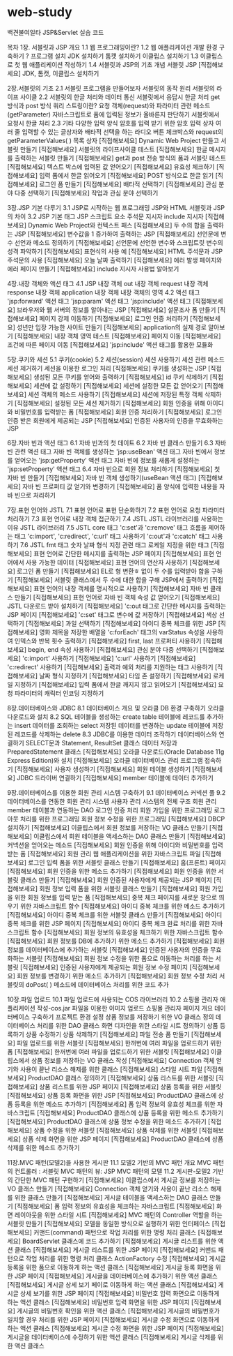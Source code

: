 # web-study
백견불여일타 JSP&amp;Servlet 실습 코드

목차
1장. 서블릿과 JSP 개요
1.1 웹 프로그래밍이란?
1.2 웹 애플리케이션 개발 환경 구축하기 ? 프로그램 설치
JDK 설치하기
톰캣 설치하기
이클립스 설치하기
1.3 이클립스로 첫 웹 애플리케이션 작성하기
1.4 서블릿과 JSP의 기초 개념
서블릿
JSP
[직접해보세요] JDK, 톰캣, 이클립스 설치하기

2장.서블릿의 기초
2.1 서블릿 프로그램을 만들어보자
서블릿의 동작 원리
서블릿의 라이프 사이클
2.2 서블릿의 한글 처리와 데이터 통신
서블릿에서 응답시 한글 처리
get 방식과 post 방식
쿼리 스트링이란?
요청 객체(request)와 파라미터 관련 메소드(getParameter)
자바스크립트로 폼에 입력된 정보가 올바른지 판단하기
서블릿에서 요청시 한글 처리
2.3 기타 다양한 입력 양식
암호를 입력 받기 위한 암호 입력 상자
여러 줄 입력할 수 있는 글상자와 배타적 선택을 하는 라디오 버튼
체크박스와 request의 getParameterValues( )
목록 상자
[직접해보세요] Dynamic Web Project 만들고 서블릿 만들기
[직접해보세요] 서블릿의 라이프사이클 테스트
[직접해보세요] 한글 메시지를 출력하는 서블릿 만들기
[직접해보세요] get과 post 전송 방식의 폼과 서블릿 테스트
[직접해보세요] 텍스트 박스에 입력된 값 얻어오기
[직접해보세요] 유효성 체크하기
[직접해보세요] 입력 폼에서 한글 읽어오기
[직접해보세요] POST 방식으로 한글 읽기
[직접해보세요] 로그인 폼 만들기
[직접해보세요] 배타적 선택하기
[직접해보세요] 관심 분야 다중 선택하기
[직접해보세요] 작업과 관심 분야 선택하기

3장.JSP 기본 다루기
3.1 JSP로 시작하는 웹 프로그래밍
JSP와 HTML
서블릿과 JSP의 차이
3.2 JSP 기본 태그
JSP 스크립트 요소
주석문
지시자
include 지시자
[직접해보세요] Dynamic Web Project와 컨텍스트 패스
[직접해보세요] 두 수의 합을 출력하는 JSP
[직접해보세요] 변수값을 1 증가하여 출력하는 JSP
[직접해보세요] 선언문에 변수 선언과 메소드 정의하기
[직접해보세요] 선언문에 선언한 변수와 스크립트릿 변수의 성격 파악하기
[직접해보세요] 표현식의 사용 예
[직접해보세요] HTML 주석문과 JSP 주석문의 사용
[직접해보세요] 오늘 날짜 출력하기
[직접해보세요] 에러 발생 페이지와 에러 페이지 만들기
[직접해보세요] include 지시자 사용법 알아보기

4장.내장 객체와 액션 태그
4.1 JSP 내장 객체
out 내장 객체
request 내장 객체
response 내장 객체
application 내장 객체
내장 객체의 영역
4.2 액션 태그
'jsp:forward' 액션 태그
'jsp:param' 액션 태그
'jsp:include' 액션 태그
[직접해보세요] 브라우저와 웹 서버의 정보를 알아내는 JSP
[직접해보세요] 설문조사 폼 만들기
[직접해보세요] 페이지 강제 이동하기
[직접해보세요] 로그인 인증 처리하기
[직접해보세요] 성년만 입장 가능한 사이트 만들기
[직접해보세요] application의 실제 경로 알아보기
[직접해보세요] 내장 객체 영역 테스트
[직접해보세요] 페이지 이동
[직접해보세요] 조건에 따른 페이지 이동
[직접해보세요] 'jsp:include' 액션 태그를 활용한 모듈화

5장.쿠키와 세션
5.1 쿠키(cookie)
5.2 세션(session)
세션 사용하기
세션 관련 메소드
세션 제거하기
세션을 이용한 로그인 처리
[직접해보세요] 쿠키를 생성하는 JSP
[직접해보세요] 생성된 모든 쿠키를 얻어와 출력하기
[직접해보세요] id 쿠키 삭제하기
[직접해보세요] 세션에 값 설정하기
[직접해보세요] 세션에 설정한 모든 값 얻어오기
[직접해보세요] 세션 객체의 메소드 사용하기
[직접해보세요] 세션에 저장된 특정 객체 삭제하기
[직접해보세요] 설정된 모든 세션 제거하기
[직접해보세요] 회원 인증을 위해 아이디와 비밀번호를 입력받는 폼
[직접해보세요] 회원 인증 처리하기
[직접해보세요] 로그인 인증 받은 회원에게 제공되는 JSP
[직접해보세요] 인증된 사용자의 인증을 무효화하는 JSP

6장.자바 빈과 액션 태그
6.1 자바 빈과의 첫 데이트
6.2 자바 빈 클래스 만들기
6.3 자바 빈 관련 액션 태그
자바 빈 객체를 생성하는 'jsp:useBean' 액션 태그
자바 빈에서 정보를 얻어오는 'jsp:getProperty' 액션 태그
자바 빈에 정보를 새롭게 설정하는 'jsp:setProperty' 액션 태그
6.4 자바 빈으로 회원 정보 처리하기
[직접해보세요] 첫 자바 빈 만들기
[직접해보세요] 자바 빈 객체 생성하기(useBean 액션 태그)
[직접해보세요] 자바 빈 프로퍼티 값 얻기와 변경하기
[직접해보세요] 폼 양식에 입력한 내용을 자바 빈으로 처리하기

7장.표현 언어와 JSTL
7.1 표현 언어로 표현 단순화하기
7.2 표현 언어로 요청 파라미터 처리하기
7.3 표현 언어로 내장 객체 접근하기
7.4 JSTL
JSTL 라이브러리를 사용하는 이유
JSTL 라이브러리
7.5 JSTL core 태그
'c:set'과 'c:remove' 태그
흐름을 제어하는 태그
'c:import', 'c:redirect', 'c:url' 태그 사용하기
'c:out'과 'c:catch' 태그 사용하기
7.6 JSTL fmt 태그
숫자 날짜 형식 지정 관련 태그
로케일 지정을 위한 태그
[직접해보세요] 표현 언어로 간단한 메시지를 출력하는 JSP 페이지
[직접해보세요] 표현 언어에서 사용 가능한 데이터
[직접해보세요] 표현 언어의 연산자 사용하기
[직접해보세요] 로그인 폼 만들기
[직접해보세요] EL로 형 변환ㅎ 없이 두 수를 입력받아 합을 구하기
[직접해보세요] 서블릿 클래스에서 두 수에 대한 합을 구해 JSP에서 출력하기
[직접해보세요] 표현 언어의 내장 객체를 명시적으로 사용하기
[직접해보세요] 자바 빈 클래스 만들기
[직접해보세요] 표현 언어로 자바 빈 객체 속성 값 얻어오기
[직접해보세요] JSTL 다운로드 받아 설치하기
[직접해보세요] 'c:out 태그로 간단한 메시지를 출력하는 JSP 페이지
[직접해보세요] 'c:set' 태그로 변수에 값 저장하기
[직접해보세요] 색상 선택하기
[직접해보세요] 과일 선택하기
[직접해보세요] 아이디 중복 체크를 위한 JSP
[직접해보세요] 영화 제목을 저장한 배열을 'c:forEach' 태그의 varStatus 속성을 사용하여
인덱스와 반복 횟수 출력하기
[직접해보세요] first, last 프로퍼티 사용하기
[직접해보세요] begin, end 속성 사용하기
[직접해보세요] 관심 분야 다중 선택하기
[직접해보세요] 'c:import' 사용하기
[직접해보세요] 'c:url' 사용하기
[직접해보세요] 'c:redirect' 사용하기
[직접해보세요] 출력과 예외 처리를 지원하는 태그 사용하기
[직접해보세요] 날짜 형식 지정하기
[직접해보세요] 타임 존 설정하기
[직접해보세요] 로케일 지정하기
[직접해보세요] 입력 폼에서 한글 깨지지 않고 읽어오기
[직접해보세요] 요청 파라미터의 캐릭터 인코딩 지정하기

8장.데이터베이스와 JDBC
8.1 데이터베이스 개요 및 오라클 DB 환경 구축하기
오라클 다운로드와 설치
8.2 SQL
테이블을 생성하는 create table
테이블에 레코드를 추가하는 insert
데이터를 조회하는 select
저장된 데이터를 변경하는 update
테이블에 저장된 레코드를 삭제하는 delete
8.3 JDBC를 이용한 데이터 조작하기
데이터베이스와 연결하기
SELECT문과 Statement, ResultSet 클래스
데이터 저장과 PreparedStatement 클래스
[직접해보세요] 오라클 다운로드(Oracle Database 11g Express Edition)와 설치
[직접해보세요] 오라클 데이터베이스 관리 프로그램 접속하기
[직접해보세요] 사용자 생성하기
[직접해보세요] 회원 테이블 생성하기
[직접해보세요] JDBC 드라이버 연결하기
[직접해보세요] member 테이블에 데이터 추가하기

9장.데이터베이스를 이용한 회원 관리 시스템 구축하기
9.1 데이터베이스 커넥션 풀
9.2 데이터베이스를 연동한 회원 관리 시스템
사용자 관리 시스템의 전체 구조
회원 관리 member 테이블과 연동하는 DAO
로그인 인증 처리
회원 가입을 위한 프로그래밍
로그아웃 처리를 위한 프로그래밍
회원 정보 수정을 위한 프로그래밍
[직접해보세요] DBCP 설치하기
[직접해보세요] 이클립스에서 회원 정보를 저장하는 VO 클래스 만들기
[직접해보세요] 이클립스에서 회원 테이블을 액세스하는 DAO 클래스 만들기
[직접해보세요] 커넥션을 얻어오는 메소드
[직접해보세요] 회원 인증을 위해 아이디와 비밀번호를 입력 받는 폼
[직접해보세요] 회원 관리 웹 애플리케이션을 위한 자바스크립트 파일
[직접해보세요] 로그인 입력 폼을 위한 서블릿 클래스 만들기
[직접해보세요] 홈(프론트) 페이지
[직접해보세요] 회원 인증을 위한 메소드 추가하기
[직접해보세요] 회원 인증을 위한 서블릿 클래스 만들기
[직접해보세요] 회원 인증된 사용자에게 제공되는 JSP 페이지
[직접해보세요] 회원 정보 입력 폼을 위한 서블릿 클래스 만들기
[직접해보세요] 회원 가입을 위한 회원 정보를 입력 받는 폼
[직접해보세요] 중복 체크 페이지를 새로운 창으로 띄우기 위한 자바스크립트 함수
[직접해보세요] 아이디 중복 체크를 위한 메소드 추가하기
[직접해보세요] 아이디 중복 체크를 위한 서블릿 클래스 만들기
[직접해보세요] 아이디 중복 체크를 위한 JSP 페이지
[직접해보세요] 아이디 중복 체크 완료 처리를 위한 자바스크립트 함수
[직접해보세요] 회원 정보의 유효성을 체크하기 위한 자바스크립트 함수
[직접해보세요] 회원 정보를 DB에 추가하기 위한 메소드 추가하기
[직접해보세요] 회원 정보를 데이터베이스에 추가하는 서블릿
[직접해보세요] 인증된 사용자의 인증을 무효화하는 서블릿
[직접해보세요] 회원 정보 수정을 위한 폼으로 이동하는 처리를 하는 서블릿
[직접해보세요] 인증된 사용자에게 제공되는 회원 정보 수정 페이지
[직접해보세요] 회원 정보를 변경하기 위한 메소드 추가하기
[직접해보세요] 회원 정보 수정 처리 서블릿의 doPost( ) 메소드에 데이터베이스 처리를
위한 코드 추가

10장.파일 업로드
10.1 파일 업로드에 사용되는 COS 라이브러리
10.2 쇼핑몰 관리자 애플리케이션 작성-cos.jar 파일을 이용한
이미지 업로드
쇼핑몰 관리자 페이지 개요
데이터베이스 구축하기
프로젝트 환경 설정
상품 정보를 저장하기 위한 VO 클래스 정의
데이터베이스 처리를 위한 DAO 클래스
화면 디자인을 위한 스타일 시트 정의하기
상품 등록하기
상품 수정하기
상품 삭제하기
[직접해보세요] 파일 전송 폼 만들기
[직접해보세요] 파일 업로드를 위한 서블릿
[직접해보세요] 한꺼번에 여러 파일을 업로드하기 위한 폼
[직접해보세요] 한꺼번에 여러 파일을 업로드하기 위한 서블릿
[직접해보세요] 이클립스에서 상품 정보를 저장하는 VO 클래스 작성
[직접해보세요] Connection 객체 얻기와 사용이 끝난 리소스 해제를 위한 클래스
[직접해보세요] 스타일 시트 파일
[직접해보세요] ProductDAO 클래스 정의하기
[직접해보세요] 상품 리스트를 위한 서블릿
[직접해보세요] 상품 리스트를 위한 JSP 페이지
[직접해보세요] 상품 등록을 위한 서블릿
[직접해보세요] 상품 등록 화면을 위한 JSP
[직접해보세요] ProductDAO 클래스에 상품 등록을 위한 메소드 추가하기
[직접해보세요] 폼 입력 정보의 유효성 체크를 위한 자바스크립트
[직접해보세요] ProductDAO 클래스에 상품 등록을 위한 메소드 추가하기
[직접해보세요] ProductDAO 클래스에 상품 정보 수정을 위한 메소드 추가하기
[직접해보세요] 상품 수정을 위한 서블릿
[직접해보세요] 상품 삭제를 위한 서블릿
[직접해보세요] 상품 삭제 화면을 위한 JSP 페이지
[직접해보세요] ProductDAO 클래스에 상품 삭제를 위한 메소드 추가하기

11장.MVC 패턴(모델2)을 사용한 게시판
11.1 모델2 기반의 MVC 패턴 개요
MVC 패턴의 컨트롤러 : 서블릿
MVC 패턴의 뷰: JSP
MVC 패턴의 모델
11.2 게시판-모델2 기반의 간단한 MVC 패턴 구현하기
[직접해보세요] 이클립스에서 게시글 정보를 저장하는 VO 클래스 만들기
[직접해보세요] Connection 객체 얻기와 사용이 끝난 리소스 해제를 위한 클래스 만들기
[직접해보세요] 게시글 테이블을 액세스하는 DAO 클래스 만들기
[직접해보세요] 폼 입력 정보의 유효성을 체크하는 자바스크립트
[직접해보세요] 화면 레이아웃을 위한 스타일 시트
[직접해보세요] MVC 패턴의 Controller 역할을 하는 서블릿 만들기
[직접해보세요] 모델을 동일한 방식으로 실행하기 위한 인터페이스
[직접해보세요] 커맨드(command) 패턴으로 작업 처리를 위한 명령 처리 클래스
[직접해보세요] BoardServlet 클래스에 코드 추가하기
[직접해보세요] 게시글 리스트를 위한 액션 클래스
[직접해보세요] 게시글 리스트를 위한 JSP 페이지
[직접해보세요] 커맨드 패턴으로 작업 처리를 위한 명령 처리 클래스 ActionFactory 수정
[직접해보세요] 게시글 등록을 위한 폼으로 이동하게 하는 액션 클래스
[직접해보세요] 게시글 등록 화면을 위한 JSP 페이지
[직접해보세요] 게시글을 데이터베이스에 추가하기 위한 액션 클래스
[직접해보세요] 게시글 상세 보기 페이로 이동하게 하는 액션 클래스
[직접해보세요] 게시글 상세 보기를 위한 JSP 페이지
[직접해보세요] 비밀번호 입력 화면으로 이동하게 하는 액션 클래스
[직접해보세요] 비밀번호 입력 화면을 위한 JSP 페이지
[직접해보세요] 게시글의 비밀번호 확인을 위한 액션 클래스
[직접해보세요] 게시글의 비밀번호가 일치할 경우 처리를 위한 JSP 페이지
[직접해보세요] 게시글 수정 화면으로 이동하게 하는 액션 클래스
[직접해보세요] 게시글 수정 화면을 위한 JSP 페이지
[직접해보세요] 게시글을 데이터베이스에 수정하기 위한 액션 클래스
[직접해보세요] 게시글 삭제를 위한 액션 클래스
